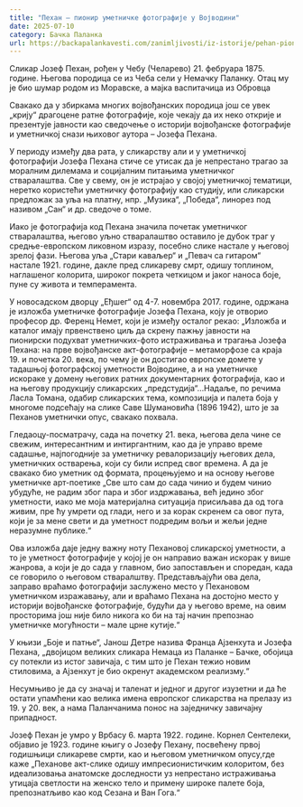 ```yaml
---
title: "Пехан – пионир уметничке фотографије у Војводини"
date: 2025-07-10
category: Бачка Паланка
url: https://backapalankavesti.com/zanimljivosti/iz-istorije/pehan-pionir-umetnicke-fotografije-u-vojvodini2/
---
```


Сликар Јозеф Пехан, рођен у Чебу (Челарево) 21. фебруара 1875. године. Његова породица се из Чеба сели у Немачку Паланку. Отац му је био шумар родом из Моравске, а мајка васпитачица из Обровца

Свакако да у збиркама многих војвођанских породица још се увек „крију“ драгоцене ратне фотографије, које чекају да их неко открије и презентује јавности као сведочење о историји војвођанске фотографије и уметничкој снази њиховог аутора – Јозефа Пехана.

У периоду између два рата, у сликарству али и у уметничкој фотографији Јозефа Пехана стиче се утисак да је непрестано трагао за моралним дилемама и социјалним питањима уметничког стваралаштва. Све у свему, он је истрајао у својој уметничкој тематици, неретко користећи уметничку фотографију као студију, или сликарски предложак за уља на платну, нпр. „Музика“, „Победа“, линорез под називом „Сан“ и др. сведоче о томе.

Иако је фотографија код Пехана значила почетак уметничког стваралаштва, његово уљно стваралаштво оставило је дубок траг у средње-европском ликовном изразу, посебно слике настале у његовој зрелој фази. Његова уља „Стари каваљер“ и „Певач са гитаром“ настале 1921. године, дакле пред сликареву смрт, одишу топлином, наглашеног колорита, широког покрета четкицом и јаког наноса боје, пуне су живота и темперамента.

У новосадском дворцу „Еђшег“ од 4-7. новембра 2017. године, одржана је изложба уметничке фотографије Јозефа Пехана, коју је отворио професор др. Ференц Немет, који је између осталог рекао: „Изложба и каталог имају првенствено циљ да скрену пажњу јавности на пионирски подухват уметничких-фото истраживања и трагања Јозефа Пехана: на прве војвођанске акт-фотографије – метаморфозе са краја 19. и почетка 20. века, по чему је он достигао европске домете у тадашњој фотографској уметности Војводине, а и на уметничке искораке у домену његових ратних документарних фотографија, као и на његову продукцију сликарских „предстудија“…Надаље, по речима Ласла Томана, одабир сликарских тема, композиција и палета боја у многоме подсећају на слике Саве Шумановића (1896 1942), што је за Пеханов уметнички опус, свакако похвала.

Гледаоцу-посматрачу, сада на почетку 21. века, његова дела чине се свежим, интересантним и интиргантним, као да је управо време садашње, најпогодније за уметничку ревалоризацију његових дела, уметничких остварења, који су били испред свог времена. А да је свакако био уметник од формата, процењујемо и на основу његове уметничке арт-поетике „Све што сам до сада чинио и будем чинио убудуће, не радим због пара и због издржавања, већ једино због уметности, иако ме моја материјална ситуација присиљава да од тога живим, пре ћу умрети од глади, него и за корак скренем са овог пута, који је за мене свети и да уметност подредим вољи и жељи једне неразумне публике.“

Ова изложба даје једну важну ноту Пехановој сликарској уметности, а то је уметност фотографије у којој је он направио важан искорак у више жанрова, а који је до сада у главном, био запостављен и споредан, када се говорило о његовом стваралштву. Представљајући ова дела, заправо враћамо фотографији заслужено место у Пехановом уметничком изражавању, али и враћамо Пехана на достојно место у историји војвођанске фотографије, будући да у његово време, на овим просторима још није било никога ко би на тај начин препознао уметничке могућности – мале црне кутије.“

У књизи „Боје и патње“, Јанош Детре назива Франца Ајзенхута и Јозефа Пехана, „двојицом великих сликара Немаца из Паланке – Бачке, обојица су потекли из истог завичаја, с тим што је Пехан тежио новим стиловима, а Ајзенхут је био окренут академском реализму.“

Несумњиво је да су значај и таленат и једног и другог изузетни и да ће остати упамћени као велика имена европског сликарства на прелазу из 19. у 20. век, а нама Паланчанима понос на заједничку завичајну припадност.

Јозеф Пехан је умро у Врбасу 6. марта 1922. године. Корнел Сентелеки, објавио је 1923. године књигу о Јозефу Пехану, посвећену првој годишњици сликареве смрти, као и његовом уметничком опусу,где каже „Пеханове акт-слике одишу импресионистичким колоритом, без идеализовања анатомске доследности уз непрестано истраживања утицаја светлости на женско тело и примену широке палете боја, препознатљиво као код Сезана и Ван Гога.“
